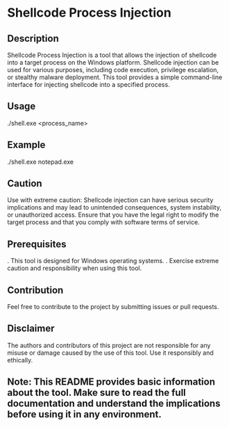 # Shellcode Process Injection

## Description

Shellcode Process Injection is a tool that allows the injection of shellcode into a target process on the Windows platform. Shellcode injection can be used for various purposes, including code execution, privilege escalation, or stealthy malware deployment. This tool provides a simple command-line interface for injecting shellcode into a specified process.

## Usage

./shell.exe <process_name>

## Example

./shell.exe notepad.exe

## Caution

Use with extreme caution: Shellcode injection can have serious security implications and may lead to unintended consequences, system instability, or unauthorized access. Ensure that you have the legal right to modify the target process and that you comply with software terms of service.

## Prerequisites

. This tool is designed for Windows operating systems.
. Exercise extreme caution and responsibility when using this tool.

## Contribution

Feel free to contribute to the project by submitting issues or pull requests.

## Disclaimer

The authors and contributors of this project are not responsible for any misuse or damage caused by the use of this tool. Use it responsibly and ethically.

## Note: This README provides basic information about the tool. Make sure to read the full documentation and understand the implications before using it in any environment.
